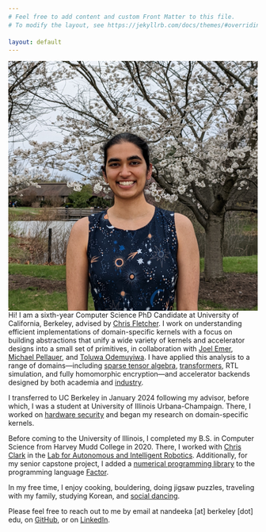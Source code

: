 ```yaml
---
# Feel free to add content and custom Front Matter to this file.
# To modify the layout, see https://jekyllrb.com/docs/themes/#overriding-theme-defaults

layout: default
---
```


<img class="profile-pic" align="right" src="./assets/profile.jpg">

Hi! I am a sixth-year Computer Science PhD Candidate at University of
California, Berkeley, advised by [Chris
Fletcher](http://cwfletcher.github.io/). I work on understanding efficient
implementations of domain-specific kernels with a focus on building
abstractions that unify a wide variety of kernels and accelerator designs into
a small set of primitives, in collaboration with [Joel
Emer](http://people.csail.mit.edu/emer/), [Michael
Pellauer](https://dblp.org/pid/22/3969.html), and [Toluwa
Odemuyiwa](https://www.todemuyiwa.com/). I have applied this analysis to a
range of domains—including [sparse tensor
algebra](https://arxiv.org/abs/2304.07931),
[transformers](https://arxiv.org/abs/2406.10491), RTL simulation, and fully
homomorphic encryption—and accelerator backends designed by both academia and
[industry](https://www.linkedin.com/posts/amazon-web-services_aws-ucberkeley-trainium-tuesday-activity-7322984830038700032-SOZ6).

I transferred to UC Berkeley in January 2024 following my advisor, before
which, I was a student at University of Illinois Urbana-Champaign.  There, I
worked on [hardware
security](https://dl.acm.org/doi/abs/10.1109/ISCA52012.2021.00035) and began my
research on domain-specific kernels.

Before coming to the University of Illinois, I completed my B.S. in Computer
Science from Harvey Mudd College in 2020. There, I worked with [Chris
Clark](https://www.lair.hmc.edu/chris-clark) in the [Lab for Autonomous and
Intelligent Robotics](https://www.lair.hmc.edu/). Additionally, for my senior
capstone project, I added a [numerical programming
library](https://factor.netlify.app/book/about/tensors/README.md) to the
programming language [Factor](https://factorcode.org/).

In my free time, I enjoy cooking, bouldering, doing jigsaw puzzles, traveling
with my family, studying Korean, and [social
dancing](https://www.wcia.com/ciliving-tv/get-dancing-with-illini-swing-society/).

Please feel free to reach out to me by email at nandeeka [at] berkeley [dot]
edu, on [GitHub](https://github.com/nandeeka), or on
[LinkedIn](https://www.linkedin.com/in/nandeeka-nayak/).

